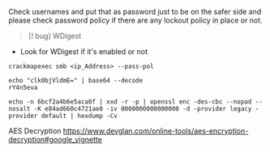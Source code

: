 
Check usernames and put that as password just to be on the safer side and please check password policy if there are any lockout policy in place or not.

>[! bug] WDigest
- Look for WDigest if it's enabled or not

```
crackmapexec smb <ip_Address> --pass-pol
```

```
echo "clk0bjVldmE=" | base64 --decode
rY4n5eva   
```

```
echo -n 6bcf2a4b6e5aca0f | xxd -r -p | openssl enc -des-cbc --nopad --nosalt -K e84ad660c4721ae0 -iv 0000000000000000 -d -provider legacy -provider default | hexdump -Cv
```


AES Decryption
https://www.devglan.com/online-tools/aes-encryption-decryption#google_vignette
